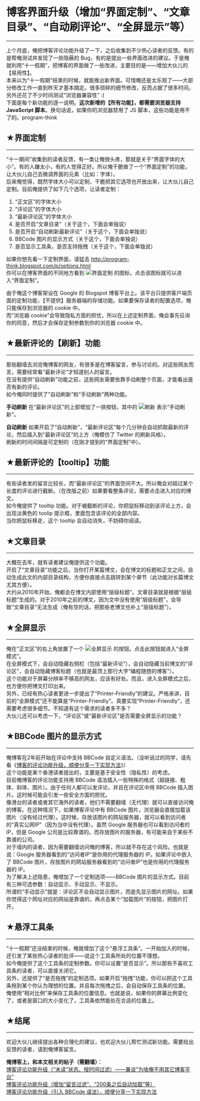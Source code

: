 # 博客界面升级（增加“界面定制”、“文章目录”、“自动刷评论”、“全屏显示”等） 

-----

 上个月底，俺把博客评论功能升级了一下，之后收集到不少热心读者的反馈。有的是帮俺测试并发现了一些隐蔽的 Bug，有的是提出一些界面改进的建议。于是俺就利用“十一假期”，把博客的界面做了一些改进，主要目的是——增加大伙儿的【易用性】。  
 本来以为“十一假期”结束的时候，就能推出新界面。可惜俺还是太乐观了——大部分修改工作一直到昨天才基本搞定。很多琐碎的细节修改，反而占据了很多时间。另外还花了不少时间测试“浏览器兼容性” :(  
 下面是每个新功能的逐一说明。**这次新增的【所有功能】，都需要浏览器支持 JavaScript 脚本**。换句话说，如果你的浏览器禁用了 JS 脚本，这些功能是用不了的。program-think  
   
 ## ★界面定制
-----

  
 “十一期间”收集到的读者反馈，有一类让俺很头疼，那就是关于“界面字体的大小”。有的人嫌太小，有的人觉得正好。所以俺干脆做了一个“界面定制”的功能，让大伙儿自己去微调界面的元素（比如：字体）。  
 后来俺觉得，既然字体大小可以定制，干脆把其它选项也开放出来，让大伙儿自己定制。目前俺提供了如下几个选项，让读者定制：  
 1. “正文区”的字体大小  
 2. “评论区”的字体大小  
 3. “最新评论区”的字体大小  
 4. 是否开启“文章目录”（关于这个，下面会单独说）  
 5. 是否开启“自动刷新最新评论”（关于这个，下面会单独说）  
 6. BBCode 图片的显示方式（关于这个，下面会单独说）  
 7. 是否显示工具条，是否支持拖拽（关于这个，下面会单独说）  
   
 如果你想先看一下定制界面，请猛击 <http://program-think.blogspot.com/p/options.html>  
 你可以在博客界面的不同地方看到 ![界面定制](//lh5.googleusercontent.com/-qH1f8q9gQ2c/VDyK-qD1MwI/AAAAAAAABDE/NQS-KMY3rgc/config_32x32.png) 的图标，点击该图标就可以进入“界面定制”。  
   
 由于俺这个博客架设在 Google 的 Blogspot 博客平台上。该平台只提供客户端页面的定制功能，【不提供】服务器端的存储功能。如果要保存读者的配置选项，俺只能保存到浏览器的 cookie 中。  
 而“浏览器 cookie”会导致隐私方面的担忧，所以在上述定制界面，俺会事先征询你的同意，然后才会保存定制参数到你的浏览器 cookie 中。  
   
 ## ★最新评论的【刷新】功能
------------

  
 那些翻墙去浏览俺博客的网友，有很多是在博客留言，参与讨论的。对这些网友而言，需要经常看“最新评论”才知道别人的留言。  
 在没有提供“自动刷新”功能之前，这些网友需要依靠手动刷整个页面，才能看出是否有新的评论。  
 如今俺同时提供了“自动刷新”和“手动刷新”两种功能。  
   
 **手动刷新** 
 在“最新评论区”的上部增加了一排按钮，其中的 ![刷新](//lh5.googleusercontent.com/-3Admj5-TKr4/VDZM273IoMI/AAAAAAAAA3k/6e-OBYZSbc4/s24/refresh_32x32.png) 表示“手动刷新”。  
   
 **自动刷新** 
 如果开启了“自动刷新”，“最新评论区”每个几分钟会自动抓取最新的评论，然后插入到“最新评论区”的上方（俺模仿了 Twitter 的刷新风格）。  
 刷新的时间间隔是可定制的（在刚才提到的“界面定制”中）。  
   
 ## ★最新评论的【tooltip】功能
-----------------

  
 有些读者发的留言比较长，而“最新评论区”的界面空间不大。所以俺会对超过某个长度的评论进行截断。（在改版之前）如果要看整条评论，需要点击进入对应的博文。  
 如今俺提供了 tooltip 功能。对于被截断的评论，你把鼠标移动到该评论上方，会出现淡黄色的 toolip 提示框，里面包含该评论的全部内容。  
 当你把鼠标移走，这个 tooltip 会自动消失，不妨碍你阅读。  
   
 ## ★文章目录
-----

  
 大概在去年，就有读者建议俺提供这个功能。  
 开启了“文章目录”功能之后，当你打开某篇博文，会在博文的标题和正文之间，自动生成此文的内部目录结构，方便你直接点击跳转到某个章节（此功能对长篇博文尤其方便）。  
 大约从2010年开始，俺都会在博文内部使用“层级标题”。文章目录就是根据“层级标题”生成的。对于2010年之前的博文，因为文中没有使用“层级标题”，会导致“文章目录”无法生成（俺有空的话，把那些老博文也补上“层级标题”）。  
   
 ## ★全屏显示
-----

  
 俺在“正文区”的右上角放置了一个 ![全屏显示](//lh4.googleusercontent.com/-xvmbNnFdxWU/VDx_uEPOw1I/AAAAAAAAA_s/-zd0eweSahg/maximize_32x32.png) 的按钮。点击此按钮就进入“全屏模式”。  
 在全屏模式下，会自动隐藏右侧栏（包括“最新评论”），会自动隐藏当前博文的“评论区”，会自动隐藏博客标题（也就是最顶上那行大字“编程随想的博客”）。  
 这个功能对于屏幕分辨率不够高的网友，应该有好处。而且，进入全屏模式之后，也方便你把博文打印出来。  
 另外，已经有热心读者更进一步提出了“Printer-Friendly”的建议。严格来讲，目前的“全屏模式”还不能算是“Printer-Friendly”。真要实现“Printer-Friendly”，还需要考虑很多细节。不知道有这个需求的读者多不多？  
 大伙儿还可以考虑一下，“评论区”或“最新评论区”是否需要全屏显示的功能？  
   
 ## ★BBCode 图片的显示方式
---------------

  
 俺博客在2年前开始在评论中支持 BBCode 自定义语法。（没听说过的同学，请先看《[博客的评论功能升级，顺便分享一下实现方法](http://program-think.blogspot.com/2012/09/custom-blogger-comment.html)》）  
 这个功能是某个香港读者提出的，主要是基于安全性（隐私性）的考虑。  
 目前俺博客的评论功能支持用 BBCode 语法插入一些特殊的格式（超链接、粗体、斜体、图片）。由于任何人都可以发评论，并且在评论区中用 BBCode 插入图片。这时候可能会引发一些安全方面的担忧。  
 像港台的读者或者其它海外的读者，他们不需要翻墙（无代理）就可以直接访问俺的博客。在这种情况下，如果博客评论中有 BBCode 图片，浏览器会直接加载该图片（没有经过代理）。这时候，存放该图片的网站服务器，就可以看到访问者的“真实公网IP”（因为当中没有代理）。虽然 Google 服务器也可以看到访问者的 IP，但是 Google 公司是比较靠谱的。而存放图片的服务器，有可能来自于某些不靠谱的公司。  
 对于墙内的读者，因为需要翻墙访问俺的博客，所以就不存在这个风险。也就是说：Google 服务器看到的“访问者IP”是你用的代理服务器的 IP。如果评论中嵌入了 BBCode 图片，存放图片的网站服务器看到的“访问者IP”也是你用的代理服务器的 IP。  
 为了解决上述隐患，俺增加了一个定制选项——BBCode 图片的显示方式。目前有三种可选参数：自动显示、手动显示、不显示。  
 所谓的“手动显示”就是：评论区不会自动显示图片，而是先显示图片的网址。如果你觉得这个网址对应的网站是靠谱的，再点击某个“加载图片”的按钮，把图片打开。  
   
 ## ★悬浮工具条
------

  
 “十一假期”还没结束的时候，俺就增加了这个“悬浮工具条”。一开始加入的时候，还引发了某些热心读者的批评——说这个工具条所处的位置不理想。  
 如今俺提供了这个工具条的定制参数。你可以设置“是否显示”。所以那些不喜欢工具条的读者，可以直接关闭它。  
 另外，还提供了“是否拖拽”的定制选项。如果开启“拖拽”功能，你可以把这个工具条拖到某个你认为理想的位置。并且每次拖拽之后，会自动保存工具条的位置。  
 俺使用“相对比例”来保存工具条的位置信息。也就是说，如果你的屏幕比例变化了，或者是窗口的大小变化了，工具条依然能处在合适的位置上。  
   
 ## ★结尾
---

  
 欢迎大伙儿继续提出各种合理化的建议，也欢迎大伙儿帮忙测试新功能。需要给出反馈的读者，请到俺博客留言。  
   
 **俺博客上，和本文相关的帖子（需翻墙）**：  
 [博客评论功能升级（“未读”状态、按时间过滤）——兼谈“为啥俺不用其它博客平台”](http://program-think.blogspot.com/2014/12/custom-blogger-comment.html)  
 [博客评论功能升级（增加“留言过滤”、“200条之后自动加载”等）](http://program-think.blogspot.com/2014/09/custom-blogger-comment.html)  
 [博客评论功能升级（引入 BBCode 语法），顺便分享一下实现方法](http://program-think.blogspot.com/2012/09/custom-blogger-comment.html) 